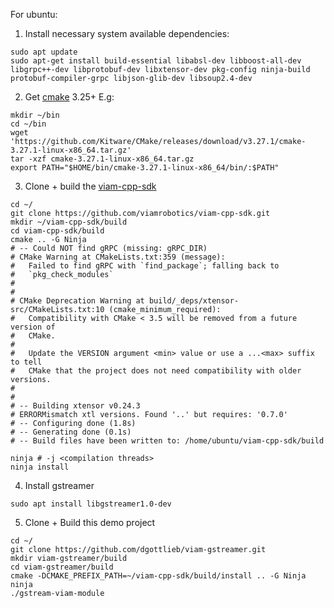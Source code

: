 For ubuntu:
1. Install necessary system available dependencies:
```
sudo apt update
sudo apt-get install build-essential libabsl-dev libboost-all-dev libgrpc++-dev libprotobuf-dev libxtensor-dev pkg-config ninja-build protobuf-compiler-grpc libjson-glib-dev libsoup2.4-dev
```
2. Get [cmake](https://cmake.org/) 3.25+
E.g:
```
mkdir ~/bin
cd ~/bin
wget 'https://github.com/Kitware/CMake/releases/download/v3.27.1/cmake-3.27.1-linux-x86_64.tar.gz'
tar -xzf cmake-3.27.1-linux-x86_64.tar.gz
export PATH="$HOME/bin/cmake-3.27.1-linux-x86_64/bin/:$PATH"
```

3. Clone + build the [viam-cpp-sdk](https://github.com/viamrobotics/viam-cpp-sdk)
```
cd ~/
git clone https://github.com/viamrobotics/viam-cpp-sdk.git
mkdir ~/viam-cpp-sdk/build
cd viam-cpp-sdk/build
cmake .. -G Ninja
# -- Could NOT find gRPC (missing: gRPC_DIR)
# CMake Warning at CMakeLists.txt:359 (message):
#   Failed to find gRPC with `find_package`; falling back to
#   `pkg_check_modules`
#
#
# CMake Deprecation Warning at build/_deps/xtensor-src/CMakeLists.txt:10 (cmake_minimum_required):
#   Compatibility with CMake < 3.5 will be removed from a future version of
#   CMake.
#
#   Update the VERSION argument <min> value or use a ...<max> suffix to tell
#   CMake that the project does not need compatibility with older versions.
#
#
# -- Building xtensor v0.24.3
# ERRORMismatch xtl versions. Found '..' but requires: '0.7.0'
# -- Configuring done (1.8s)
# -- Generating done (0.1s)
# -- Build files have been written to: /home/ubuntu/viam-cpp-sdk/build

ninja # -j <compilation threads>
ninja install
```

4. Install gstreamer
```
sudo apt install libgstreamer1.0-dev
```

5. Clone + Build this demo project
```
cd ~/
git clone https://github.com/dgottlieb/viam-gstreamer.git
mkdir viam-gstreamer/build
cd viam-gstreamer/build
cmake -DCMAKE_PREFIX_PATH=~/viam-cpp-sdk/build/install .. -G Ninja
ninja
./gstream-viam-module
```
